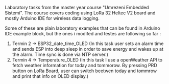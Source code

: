 Laboratory tasks from the master year course "Umrezeni Embedded Sistemi".
The course covers coding using LoRa 32 Heltec V2 board and mostly Arduino IDE for wireless data logging. 

Some of these are plain laboratory examples that can be found in Arduino IDE example block, but the ones i modifed and testes are following so far : 

1. Termin 2 -> ESP32_date_time_OLED (In this task user sets an alarm time and sends ESP into deep sleep in order to save energy and wakes up at the alarm. Time sync is done via NTP server.)
2. Termin 4 -> Temperature_OLED (In this task I use a openWeather API to fetch weather information for today and tommorow. By pressing PRD button on LoRa Board, user can switch beetwen today and tommrow and print that info on OLED display.)
